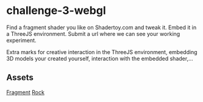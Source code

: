 # challenge-3-webgl

Find a fragment shader you like on Shadertoy.com and tweak it. Embed it in a ThreeJS environment.
Submit a url where we can see your working experiment.

Extra marks for creative interaction in the ThreeJS environment, embedding 3D models your created yourself, interaction with the embedded shader,...

## Assets
[Fragment](https://www.shadertoy.com/view/tsl3zr)
[Rock](https://clara.io/view/0e386be1-2169-4889-bb43-38f4954aff73)
